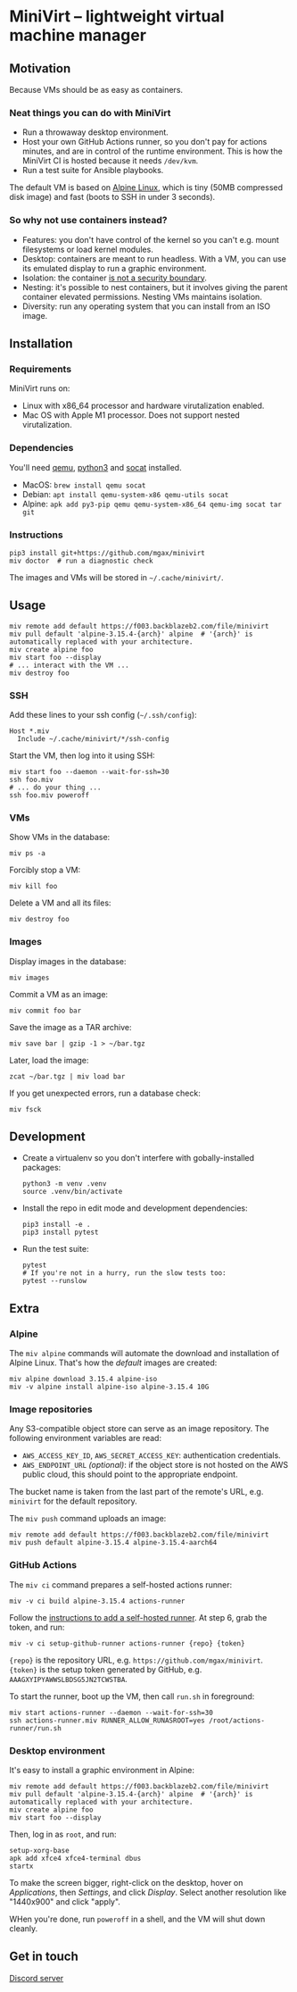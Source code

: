 # MiniVirt – lightweight virtual machine manager

## Motivation

Because VMs should be as easy as containers.

### Neat things you can do with MiniVirt

* Run a throwaway desktop environment.
* Host your own GitHub Actions runner, so you don't pay for actions minutes, and are in control of the runtime environment. This is how the MiniVirt CI is hosted because it needs `/dev/kvm`.
* Run a test suite for Ansible playbooks.

The default VM is based on [Alpine Linux](https://alpinelinux.org/), which is tiny (50MB compressed disk image) and fast (boots to SSH in under 3 seconds).

### So why not use containers instead?

* Features: you don't have control of the kernel so you can't e.g. mount filesystems or load kernel modules.
* Desktop: containers are meant to run headless. With a VM, you can use its emulated display to run a graphic environment.
* Isolation: the container [is not a security boundary](https://blog.aquasec.com/container-isolation).
* Nesting: it's possible to nest containers, but it involves giving the parent container elevated permissions. Nesting VMs maintains isolation.
* Diversity: run any operating system that you can install from an ISO image.

## Installation

### Requirements

MiniVirt runs on:

* Linux with x86_64 processor and hardware virutalization enabled.
* Mac OS with Apple M1 processor. Does not support nested virutalization.

### Dependencies

You'll need [qemu][], [python3][] and [socat][] installed.

[qemu]: https://www.qemu.org/
[python3]: https://www.python.org/
[socat]: http://www.dest-unreach.org/socat/

* MacOS: `brew install qemu socat`
* Debian: `apt install qemu-system-x86 qemu-utils socat`
* Alpine: `apk add py3-pip qemu qemu-system-x86_64 qemu-img socat tar git`

### Instructions

```shell
pip3 install git+https://github.com/mgax/minivirt
miv doctor  # run a diagnostic check
```

The images and VMs will be stored in `~/.cache/minivirt/`.

## Usage

```shell
miv remote add default https://f003.backblazeb2.com/file/minivirt
miv pull default 'alpine-3.15.4-{arch}' alpine  # '{arch}' is automatically replaced with your architecture.
miv create alpine foo
miv start foo --display
# ... interact with the VM ...
miv destroy foo
```

### SSH

Add these lines to your ssh config (`~/.ssh/config`):

```ssh-config
Host *.miv
  Include ~/.cache/minivirt/*/ssh-config
```

Start the VM, then log into it using SSH:

```shell
miv start foo --daemon --wait-for-ssh=30
ssh foo.miv
# ... do your thing ...
ssh foo.miv poweroff
```

### VMs

Show VMs in the database:

```shell
miv ps -a
```

Forcibly stop a VM:

```shell
miv kill foo
```

Delete a VM and all its files:

```shell
miv destroy foo
```

### Images

Display images in the database:

```shell
miv images
```

Commit a VM as an image:

```shell
miv commit foo bar
```

Save the image as a TAR archive:

```shell
miv save bar | gzip -1 > ~/bar.tgz
```

Later, load the image:

```shell
zcat ~/bar.tgz | miv load bar
```

If you get unexpected errors, run a database check:

```shell
miv fsck
```

## Development

* Create a virtualenv so you don't interfere with gobally-installed packages:
    ```shell
    python3 -m venv .venv
    source .venv/bin/activate
    ```
* Install the repo in edit mode and development dependencies:
    ```shell
    pip3 install -e .
    pip3 install pytest
    ```
* Run the test suite:
    ```shell
    pytest
    # If you're not in a hurry, run the slow tests too:
    pytest --runslow
    ```

## Extra

### Alpine

The `miv alpine` commands will automate the download and installation of Alpine Linux. That's how the _default_ images are created:

```shell
miv alpine download 3.15.4 alpine-iso
miv -v alpine install alpine-iso alpine-3.15.4 10G
```

### Image repositories

Any S3-compatible object store can serve as an image repository. The following environment variables are read:

* `AWS_ACCESS_KEY_ID`, `AWS_SECRET_ACCESS_KEY`: authentication credentials.
* `AWS_ENDPOINT_URL` _(optional)_: if the object store is not hosted on the AWS public cloud, this should point to the appropriate endpoint.

The bucket name is taken from the last part of the remote's URL, e.g. `minivirt` for the default repository.

The `miv push` command uploads an image:

```shell
miv remote add default https://f003.backblazeb2.com/file/minivirt
miv push default alpine-3.15.4 alpine-3.15.4-aarch64
```

### GitHub Actions

The `miv ci` command prepares a self-hosted actions runner:

```shell
miv -v ci build alpine-3.15.4 actions-runner
```

Follow the [instructions to add a self-hosted runner](https://docs.github.com/en/actions/hosting-your-own-runners/adding-self-hosted-runners#adding-a-self-hosted-runner-to-an-organization). At step 6, grab the token, and run:

```shell
miv -v ci setup-github-runner actions-runner {repo} {token}
```

`{repo}` is the repository URL, e.g. `https://github.com/mgax/minivirt`. `{token}` is the setup token generated by GitHub, e.g. `AAAGXYIPYAWWSLBDSG5JN2TCWSTBA`.

To start the runner, boot up the VM, then call `run.sh` in foreground:

```shell
miv start actions-runner --daemon --wait-for-ssh=30
ssh actions-runner.miv RUNNER_ALLOW_RUNASROOT=yes /root/actions-runner/run.sh
```

### Desktop environment

It's easy to install a graphic environment in Alpine:

```shell
miv remote add default https://f003.backblazeb2.com/file/minivirt
miv pull default 'alpine-3.15.4-{arch}' alpine  # '{arch}' is automatically replaced with your architecture.
miv create alpine foo
miv start foo --display
```

Then, log in as `root`, and run:

```shell
setup-xorg-base
apk add xfce4 xfce4-terminal dbus
startx
```

To make the screen bigger, right-click on the desktop, hover on _Applications_, then _Settings_, and click _Display_. Select another resolution like "1440x900" and click "apply".

WHen you're done, run `poweroff` in a shell, and the VM will shut down cleanly.

## Get in touch

[Discord server](https://discord.gg/P72AGcEWHZ)
